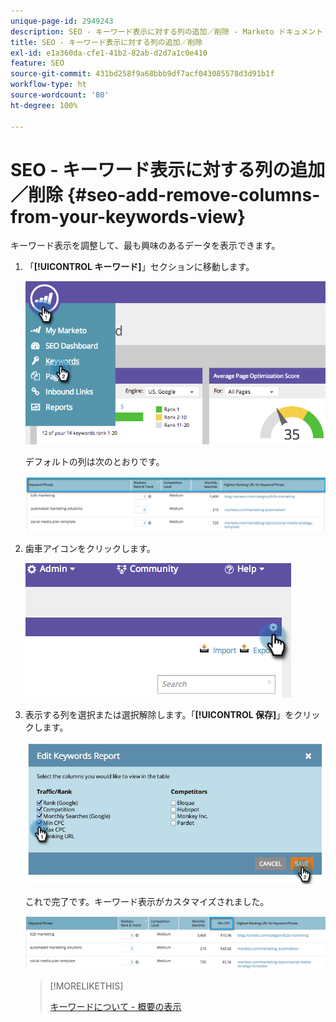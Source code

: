 ```yaml
---
unique-page-id: 2949243
description: SEO - キーワード表示に対する列の追加／削除 - Marketo ドキュメント - 製品ドキュメント
title: SEO - キーワード表示に対する列の追加／削除
exl-id: e1a360da-cfe1-41b2-82ab-d2d7a1c0e410
feature: SEO
source-git-commit: 431bd258f9a68bbb9df7acf043085578d3d91b1f
workflow-type: ht
source-wordcount: '80'
ht-degree: 100%

---
```


# SEO - キーワード表示に対する列の追加／削除 {#seo-add-remove-columns-from-your-keywords-view}

キーワード表示を調整して、最も興味のあるデータを表示できます。

1. 「**[!UICONTROL キーワード]**」セクションに移動します。

   ![](assets/image2014-9-18-13-3a37-3a31.png)

   デフォルトの列は次のとおりです。

   ![](assets/image2014-9-18-13-3a37-3a36.png)

1. 歯車アイコンをクリックします。

   ![](assets/image2014-9-18-13-3a37-3a39.png)

1. 表示する列を選択または選択解除します。「**[!UICONTROL 保存]**」をクリックします。

   ![](assets/image2014-9-18-13-3a37-3a42.png)

   これで完了です。キーワード表示がカスタマイズされました。

   ![](assets/image2014-9-18-13-3a37-3a46.png)

   >[!MORELIKETHIS]
   >
   >[キーワードについて - 概要の表示](/help/marketo/product-docs/additional-apps/seo/keywords/seo-understanding-keywords.md)
